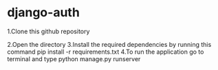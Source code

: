 # django-auth
1.Clone this github repository 

2.Open the directory 
3.Install the required dependencies by running this command pip install -r requirements.txt
4.To run the application go to terminal and type python manage.py runserver 




